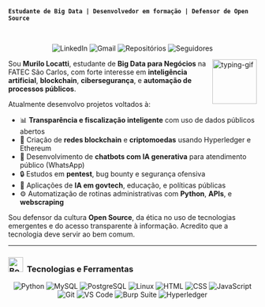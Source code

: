 **`Estudante de Big Data | Desenvolvedor em formação | Defensor de Open Source`**

<br>

<!-- Contact Badges -->
<p align="center">

  <a href="https://www.linkedin.com/in/locattimurilo" style="text-decoration: none;">
    <img alt="LinkedIn" title="Conecte-se comigo no LinkedIn" 
         src="https://custom-icon-badges.demolab.com/badge/-LinkedIn-282A36?style=for-the-badge&logo=linkedin&logoColor=white&labelColor=006192" />
  </a>

  <a href="mailto:locattimurilo@gmail.com" style="text-decoration: none;">
    <img alt="Gmail" title="Enviar e-mail" 
         src="https://custom-icon-badges.demolab.com/badge/-E--mail-282A36?style=for-the-badge&logo=gmail&logoColor=white&labelColor=DB4437" />
  </a>

  <a href="https://github.com/locattimurilo?tab=repositories" style="text-decoration: none;">
    <img alt="Repositórios" title="Ver repositórios no GitHub" 
         src="https://custom-icon-badges.demolab.com/badge/-Repositórios-282A36?style=for-the-badge&logo=repo&logoColor=white&labelColor=333333" />
  </a>

  <a href="https://github.com/locattimurilo?tab=followers" style="text-decoration: none;">
    <img alt="Seguidores" title="Meus seguidores no GitHub" 
         src="https://img.shields.io/github/followers/locattimurilo?style=for-the-badge&color=24292F&labelColor=282A36&logo=github&logoColor=white" />
  </a>

</p>

<!-- GIF lateral -->
<img align="right" alt="typing-gif" src="https://media.tenor.com/dHk-LfzHrtwAAAAj/linux-computer.gif" width="90px" />

Sou **Murilo Locatti**, estudante de **Big Data para Negócios** na FATEC São Carlos, com forte interesse em **inteligência artificial**, **blockchain**, **cibersegurança**, e **automação de processos públicos**. 

Atualmente desenvolvo projetos voltados à:

- 📊 **Transparência e fiscalização inteligente** com uso de dados públicos abertos  
- 🔗 Criação de **redes blockchain** e **criptomoedas** usando Hyperledger e Ethereum  
- 🤖 Desenvolvimento de **chatbots com IA generativa** para atendimento público (WhatsApp)  
- 🔒 Estudos em **pentest**, bug bounty e segurança ofensiva  
- 🧠 Aplicações de **IA em govtech**, educação, e políticas públicas  
- ⚙️ Automatização de rotinas administrativas com **Python**, **APIs**, e **webscraping**

Sou defensor da cultura **Open Source**, da ética no uso de tecnologias emergentes e do acesso transparente à informação. Acredito que a tecnologia deve servir ao bem comum.

---

<h3><img src="https://raw.githubusercontent.com/Tarikul-Islam-Anik/Telegram-Animated-Emojis/main/Objects/Books.webp" alt="Books" width="30" height="30" /> &nbsp;Tecnologias e Ferramentas</h3>

<div align="center">
  <img alt="Python" src="https://img.shields.io/badge/Python-3670A0?style=for-the-badge&logo=python&logoColor=white" />
  <img alt="MySQL" src="https://img.shields.io/badge/MySQL-005C84?style=for-the-badge&logo=mysql&logoColor=white" />
  <img alt="PostgreSQL" src="https://img.shields.io/badge/PostgreSQL-336791?style=for-the-badge&logo=postgresql&logoColor=white" />
  <img alt="Linux" src="https://img.shields.io/badge/Linux-000000?style=for-the-badge&logo=linux&logoColor=white" />
  <img alt="HTML" src="https://img.shields.io/badge/HTML5-E44D26?style=for-the-badge&logo=html5&logoColor=white" />
  <img alt="CSS" src="https://img.shields.io/badge/CSS3-264de4?style=for-the-badge&logo=css3&logoColor=white" />
  <img alt="JavaScript" src="https://img.shields.io/badge/JavaScript-F7DF1E?style=for-the-badge&logo=javascript&logoColor=black" />
  <img alt="Git" src="https://img.shields.io/badge/Git-F05032?style=for-the-badge&logo=git&logoColor=white" />
  <img alt="VS Code" src="https://img.shields.io/badge/VSCode-007ACC?style=for-the-badge&logo=visualstudiocode&logoColor=white" />
  <img alt="Burp Suite" src="https://img.shields.io/badge/BurpSuite-E34320?style=for-the-badge&logo=burpsuite&logoColor=white" />
  <img alt="Hyperledger" src="https://img.shields.io/badge/Hyperledger%20Besu-1E8CBE?style=for-the-badge&logo=hyperledger&logoColor=white" />
</div>
